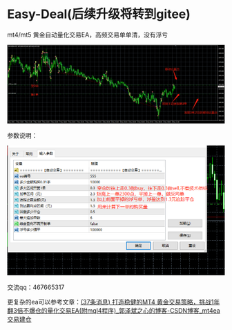 # Easy-Deal(后续升级将转到gitee)

mt4/mt5 黄金自动量化交易EA，高频交易单单清，没有浮亏

![ed][def]

参数说明：

![ed](images/image-20221109001416765.png)

交流qq：467665317

更复杂的ea可以参考文章：[(37条消息) 打造稳健的MT4 黄金交易策略，挑战1年翻3倍不爆仓的量化交易EA(附mql4程序)_郭泽斌之心的博客-CSDN博客_mt4ea交易建仓](https://blog.csdn.net/aa84758481/article/details/126648698)


[def]: images/image-20221109000345204.png